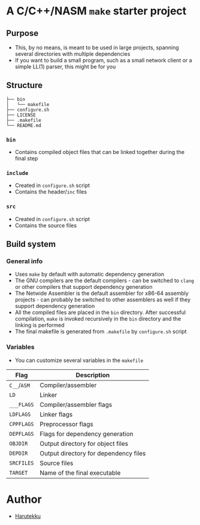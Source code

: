 # A C/C++/NASM `make` starter project
## Purpose
- This, by no means, is meant to be used in large projects,
  spanning several directories with multiple dependencies
- If you want to build a small program, such as a small network client
  or a simple LL(1) parser, this might be for you

## Structure
```
├── bin
│   └── makefile
├── configure.sh
├── LICENSE
├── .makefile
└── README.md
```

### `bin`
- Contains compiled object files that can be linked together during the final step

### `include`
- Created in `configure.sh` script
- Contains the header/`inc` files

### `src`
- Created in `configure.sh` script
- Contains the source files

## Build system
### General info
- Uses `make` by default with automatic dependency generation
- The GNU compilers are the default compilers - can be switched to `clang` or other compilers that support
  dependency generation
- The Netwide Assembler is the default assembler for x86-64 assembly projects - can probably be switched to 
  other assemblers as well if they support dependency generation
- All the compiled files are placed in the `bin` directory. After successful compilation,
  `make` is invoked recursively in the `bin` directory and the linking is performed
- The final makefile is generated from `.makefile` by `configure.sh` script

### Variables
- You can customize several variables in the `makefile`

| Flag           | Description                           |
|----------------|---------------------------------------|
| `C__`/`ASM`    | Compiler/assembler                    |
| `LD`           | Linker                                |
| `___FLAGS`     | Compiler/assembler flags              |
| `LDFLAGS`      | Linker flags                          |
| `CPPFLAGS`     | Preprocessor flags                    |
| `DEPFLAGS`     | Flags for dependency generation       |
| `OBJDIR`       | Output directory for object files     |
| `DEPDIR`       | Output directory for dependency files |
| `SRCFILES`     | Source files                          |
| `TARGET`       | Name of the final executable          |

# Author
- [Harutekku](https://github.com/harutekku)
